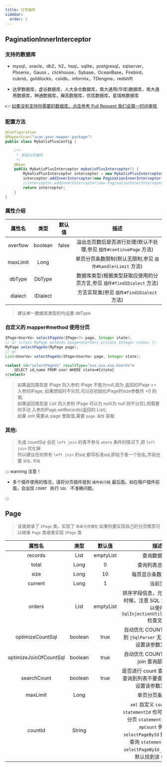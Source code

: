 ```yaml
---
title: 分页插件
sidebar:
  order: 2
---
```


## PaginationInnerInterceptor

### 支持的数据库

- mysql，oracle，db2，h2，hsql，sqlite，postgresql，sqlserver，Phoenix，Gauss
，clickhouse，Sybase，OceanBase，Firebird，cubrid，goldilocks，csiidb，informix，TDengine，redshift

- 达梦数据库，虚谷数据库，人大金仓数据库，南大通用(华库)数据库，南大通用数据库，神通数据库，瀚高数据库，优炫数据库，星瑞格数据库

👉 [如果没有支持你需要的数据库，点击参考 Pull Request 我们会第一时间审核](https://github.com/baomidou/mybatis-plus/pull/1550/files)

### 配置方法

```java
@Configuration
@MapperScan("scan.your.mapper.package")
public class MybatisPlusConfig {

    /**
     * 添加分页插件
     */
    @Bean
    public MybatisPlusInterceptor mybatisPlusInterceptor() {
        MybatisPlusInterceptor interceptor = new MybatisPlusInterceptor();
        interceptor.addInnerInterceptor(new PaginationInnerInterceptor(DbType.MYSQL));//如果配置多个插件,切记分页最后添加
        //interceptor.addInnerInterceptor(new PaginationInnerInterceptor()); 如果有多数据源可以不配具体类型 否则都建议配上具体的DbType
        return interceptor;
    }
}
```

### 属性介绍

| 属性名 | 类型 | 默认值 | 描述 |
| :-: | :-: | :-: | :-: |
| overflow | boolean | false | 溢出总页数后是否进行处理(默认不处理,参见 `插件#continuePage` 方法) |
| maxLimit | Long |  | 单页分页条数限制(默认无限制,参见 `插件#handlerLimit` 方法) |
| dbType | DbType |  | 数据库类型(根据类型获取应使用的分页方言,参见 `插件#findIDialect` 方法) |
| dialect | IDialect |  | 方言实现类(参见 `插件#findIDialect` 方法) |

> 建议单一数据库类型的均设置 dbType

### 自定义的 mapper#method 使用分页

``` java
IPage<UserVo> selectPageVo(IPage<?> page, Integer state);
// or (class MyPage extends Ipage<UserVo>{ private Integer state; })
MyPage selectPageVo(MyPage page);
// or
List<UserVo> selectPageVo(IPage<UserVo> page, Integer state);
```

```xml
<select id="selectPageVo" resultType="xxx.xxx.xxx.UserVo">
    SELECT id,name FROM user WHERE state=#{state}
</select>
```

> 如果返回类型是 IPage 则入参的 IPage 不能为null,因为 返回的IPage == 入参的IPage; 如果想临时不分页,可以在初始化IPage时size参数传 <0 的值;  
> 如果返回类型是 List 则入参的 IPage 可以为 null(为 null 则不分页),但需要你手动 入参的IPage.setRecords(返回的 List);  
> 如果 xml 需要从 page 里取值,需要 `page.属性` 获取

### 其他:

> 生成 countSql 会在 `left join` 的表不参与 `where` 条件的情况下,把 `left join` 优化掉  
> 所以建议任何带有 `left join` 的sql,都写标准sql,即给于表一个别名,字段也要 `别名.字段`


::: warning 注意！

- 多个插件使用的情况，请将分页插件放到 `插件执行链` 最后面。如在租户插件前面，会出现  `COUNT ` 执行  `SQL ` 不准确问题。

:::


## Page

> 该类继承了 `IPage` 类，实现了 `简单分页模型` 如果你要实现自己的分页模型可以继承 `Page` 类或者实现 `IPage` 类

| 属性名 | 类型 | 默认值 | 描述 |
| :-: | :-: | :-: | :-: |
| records | List<T> | emptyList | 查询数据列表 |
| total | Long | 0 | 查询列表总记录数 |
| size | Long | 10 | 每页显示条数，默认 `10` |
| current | Long | 1 | 当前页 |
| orders | List<OrderItem> | emptyList | 排序字段信息，允许前端传入的时候，注意 SQL 注入问题，可以使用 `SqlInjectionUtils.check(...)` 检查文本 |
| optimizeCountSql | boolean | true | 自动优化 COUNT SQL 如果遇到 `jSqlParser` 无法解析情况，设置该参数为 `false` |
| optimizeJoinOfCountSql | boolean | true | 自动优化 COUNT SQL 是否把 join 查询部分移除 |
| searchCount | boolean | true | 是否进行 count 查询，如果只想查询到列表不要查询总记录数，设置该参数为 `false` |
| maxLimit | Long |  | 单页分页条数限制 |
| countId | String | | `xml` 自定义 `count` 查询的 `statementId` 也可以不用指定在分页 `statementId` 后面加上 `_mpCount` 例如分页  `selectPageById` 指定 count 的查询   `statementId` 设置为 `selectPageById_mpCount` 即可默认找到该 `SQL` 执行 |

